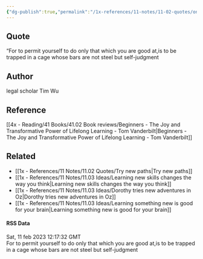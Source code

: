 ```yaml
---
{"dg-publish":true,"permalink":"/1x-references/11-notes/11-02-quotes/only-doing-what-you-are-good-at-is-a-trap-tim-wu/","title":"structure note","dgShowBacklinks":false}
---
```



## Quote
“For to permit yourself to do only that which you are good at,is to be trapped in a cage whose bars are not steel but self-judgment

## Author
legal scholar Tim Wu

## Reference
[[4x - Reading/41 Books/41.02 Book reviews/Beginners - The Joy and Transformative Power of Lifelong Learning - Tom Vanderbilt\|Beginners - The Joy and Transformative Power of Lifelong Learning - Tom Vanderbilt]]

## Related
- [[1x - References/11 Notes/11.02 Quotes/Try new paths\|Try new paths]]
- [[1x - References/11 Notes/11.03 Ideas/Learning new skills changes the way you think\|Learning new skills changes the way you think]]
- [[1x - References/11 Notes/11.03 Ideas/Dorothy tries new adventures in Oz\|Dorothy tries new adventures in Oz]]
- [[1x - References/11 Notes/11.03 Ideas/Learning something new is good for your brain\|Learning something new is good for your brain]]

#### RSS Data
<div class='date'>Sat, 11 feb 2023 12:17:32 GMT</div>
<div class='description'>For to permit yourself to do only that which you are good at,is to be trapped in a cage whose bars are not steel but self-judgment </div>
